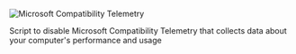 ![](https://i.imgur.com/OE4EqsV.png 'Microsoft Compatibility Telemetry')

Script to disable Microsoft Compatibility Telemetry that collects data about your computer's performance and usage
